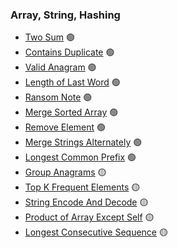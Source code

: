 ### Array, String, Hashing

* [Two Sum](/problems/ArrayStringHashing/TwoSum/) 🟢
* [Contains Duplicate](/problems/ArrayStringHashing/ContainsDuplicate/) 🟢
* [Valid Anagram](/problems/ArrayStringHashing/ValidAnagram/) 🟢
* [Length of Last Word](/problems/ArrayStringHashing/LengthOfLastWord/) 🟢
* [Ransom Note](/problems/ArrayStringHashing/RansomNote/) 🟢
* [Merge Sorted Array](/problems/ArrayStringHashing/MergeSortedArray/) 🟢
* [Remove Element](/problems/ArrayStringHashing/RemoveElement/) 🟢
* [Merge Strings Alternately](/problems/ArrayStringHashing/MergeStringsAlternately/) 🟢
* [Longest Common Prefix](/problems/ArrayStringHashing/LongestCommonPrefix/) 🟢
* [Group Anagrams](/problems/ArrayStringHashing/GroupAnagrams/) 🟡
* [Top K Frequent Elements](/problems/ArrayStringHashing/TopKFrequentElements/) 🟡
* [String Encode And Decode](/problems/ArrayStringHashing/StringEncodeAndDecode/) 🟡
* [Product of Array Except Self](/problems/ArrayStringHashing/ProductOfArrayExceptSelf/) 🟡
* [Longest Consecutive Sequence](/problems/ArrayStringHashing/LongestConsecutiveSequence/) 🟡